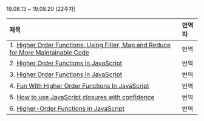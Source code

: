 19.08.13 ~ 19.08.20 (22주차)

|     제목     |    번역자    |
| :---------- | :--------- |
| 1. [Higher Order Functions: Using Filter, Map and Reduce for More Maintainable Code](https://www.freecodecamp.org/news/higher-order-functions-in-javascript-d9101f9cf528/) | 번역 |
| 2. [Higher Order Functions in JavaScript ](https://www.lullabot.com/articles/higher-order-functions-in-javascript) | 번역 |
| 3. [Higher Order Functions in JavaScript](http://www.zsoltnagy.eu/higher-order-functions-in-javascript/) | 번역 |
| 4. [Fun With Higher Order Functions In JavaScript](https://derickbailey.com/2015/10/21/fun-with-higher-order-functions-in-javascript/) | 번역 |
| 5. [How to use JavaScript closures with confidence](https://hackernoon.com/how-to-use-javascript-closures-with-confidence-85cd1f841a6b) | 번역 |
| 6. [Higher-Order Functions in JavaScript](https://www.sitepoint.com/higher-order-functions-javascript/) | 번역 |